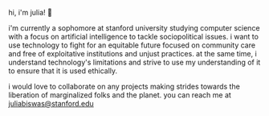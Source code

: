 hi, i'm julia! 👋 

i'm currently a sophomore at stanford university studying computer science with a focus on artificial intelligence to tackle sociopolitical issues. i want to use technology to fight for an equitable future focused on community care and free of exploitative institutions and unjust practices. at the same time, i understand technology's limitations and strive to use my understanding of it to ensure that it is used ethically. 

i would love to collaborate on any projects making strides towards the liberation of marginalized folks and the planet. you can reach me at juliabiswas@stanford.edu
